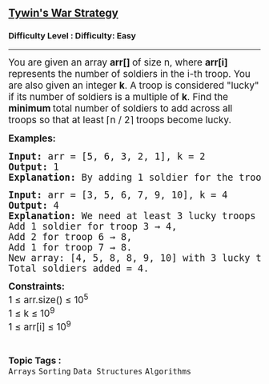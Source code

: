 <h2><a href="https://www.geeksforgeeks.org/problems/tywins-war-strategy0527/1">Tywin's War Strategy</a></h2><h3>Difficulty Level : Difficulty: Easy</h3><hr><div class="problems_problem_content__Xm_eO"><p class="whitespace-pre-wrap break-words"><span style="font-size: 14pt;">You are given an array <strong>arr[] </strong>of size n, where <strong>arr[i]</strong> represents the number of soldiers in the i-th troop. You are also given an integer <strong>k</strong>. A troop is considered "lucky" if its number of soldiers is a multiple of <strong>k</strong>. Find the <strong>minimum </strong>total number of soldiers to add across all troops so that at least ⌈n / 2⌉ troops become lucky.</span></p>
<p class="whitespace-pre-wrap break-words"><span style="font-size: 14pt;"><strong>Examples:</strong></span></p>
<pre class="whitespace-pre-wrap break-words"><span style="font-size: 14pt;"><strong>Input: </strong>arr = [5, 6, 3, 2, 1], k = 2</span><br><span style="font-size: 14pt;"><strong>Output: </strong>1</span><br><span style="font-size: 14pt;"><strong>Explanation:</strong> By adding 1 soldier for the troop with 1 soldier, we get [5, 6, 3, 2, 2]. Now 3 out of 5 troops (6, 2, and 2) are multiples of 2 that satisfy the requirement.</span></pre>
<pre class="whitespace-pre-wrap break-words"><span style="font-size: 14pt;"><strong>Input: </strong>arr = [3, 5, 6, 7, 9, 10], k = 4</span><br><span style="font-size: 14pt;"><strong>Output: </strong>4</span><br><span style="font-size: 14pt;"><strong>Explanation: </strong>We need at least 3 lucky troops since ⌈6 / 2⌉ = 3. Currently, no troop is divisible by 4.
Add 1 soldier for troop 3 → 4,
Add 2 for troop 6 → 8,
Add 1 for troop 7 → 8.
New array: [4, 5, 8, 8, 9, 10] with 3 lucky troops (4, 8, 8).
Total soldiers added = 4.</span></pre>
<p class="whitespace-pre-wrap break-words"><span style="font-size: 14pt;"><strong>Constraints:<br></strong>1 ≤ arr.size() ≤ 10<sup>5</sup><br>1 ≤ k ≤ 10<sup>9</sup><br>1 ≤ arr[i] ≤&nbsp;</span><span style="font-size: 18.6667px;">10<sup>9</sup></span></p></div><br><p><span style=font-size:18px><strong>Topic Tags : </strong><br><code>Arrays</code>&nbsp;<code>Sorting</code>&nbsp;<code>Data Structures</code>&nbsp;<code>Algorithms</code>&nbsp;